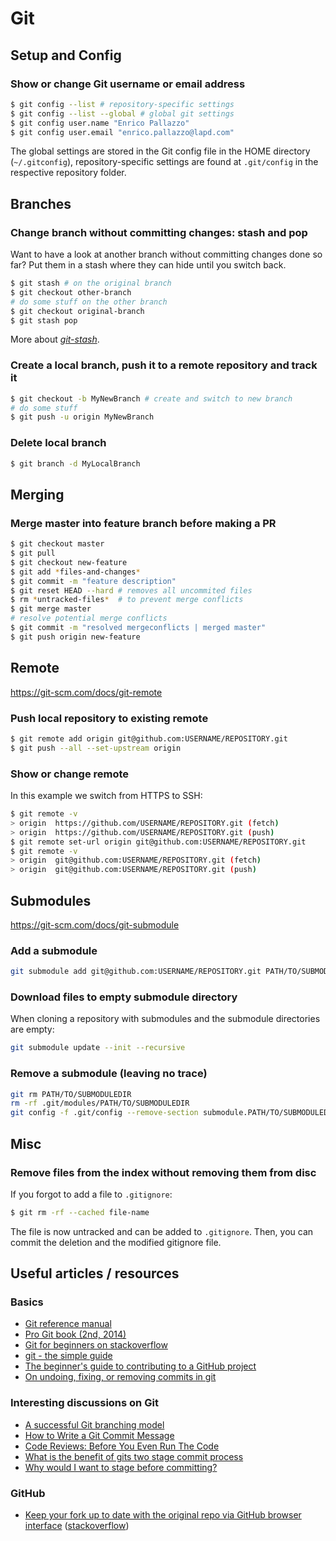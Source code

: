 # Git


## Setup and Config

### Show or change Git username or email address

```Bash
$ git config --list # repository-specific settings
$ git config --list --global # global git settings
$ git config user.name "Enrico Pallazzo"
$ git config user.email "enrico.pallazzo@lapd.com"
```
The global settings are stored in the Git config file
in the HOME directory (`~/.gitconfig`),
repository-specific settings are found at `.git/config`
in the respective repository folder.


## Branches

### Change branch without committing changes: stash and pop

Want to have a look at another branch without committing changes done so far?
Put them in a stash where they can hide until you switch back.

```Bash
$ git stash # on the original branch
$ git checkout other-branch
# do some stuff on the other branch
$ git checkout original-branch
$ git stash pop
```

More about [*git-stash*](https://git-scm.com/docs/git-stash).

### Create a local branch, push it to a remote repository and track it

```Bash
$ git checkout -b MyNewBranch # create and switch to new branch
# do some stuff
$ git push -u origin MyNewBranch
```

### Delete local branch

```Bash
$ git branch -d MyLocalBranch
```


## Merging

### Merge master into feature branch before making a PR

```Bash
$ git checkout master
$ git pull
$ git checkout new-feature
$ git add *files-and-changes*
$ git commit -m "feature description"
$ git reset HEAD --hard # removes all uncommited files
$ rm *untracked-files*  # to prevent merge conflicts
$ git merge master
# resolve potential merge conflicts
$ git commit -m "resolved mergeconflicts | merged master"
$ git push origin new-feature
```


## Remote

https://git-scm.com/docs/git-remote

### Push local repository to existing remote

```Bash
$ git remote add origin git@github.com:USERNAME/REPOSITORY.git
$ git push --all --set-upstream origin
```

### Show or change remote

In this example we switch from HTTPS to SSH:

```Bash
$ git remote -v
> origin  https://github.com/USERNAME/REPOSITORY.git (fetch)
> origin  https://github.com/USERNAME/REPOSITORY.git (push)
$ git remote set-url origin git@github.com:USERNAME/REPOSITORY.git
$ git remote -v
> origin  git@github.com:USERNAME/REPOSITORY.git (fetch)
> origin  git@github.com:USERNAME/REPOSITORY.git (push)
```

## Submodules

https://git-scm.com/docs/git-submodule

### Add a submodule

```Bash
git submodule add git@github.com:USERNAME/REPOSITORY.git PATH/TO/SUBMODULEDIR
```

### Download files to empty submodule directory

When cloning a repository with submodules and the submodule directories are empty:

```Bash
git submodule update --init --recursive
```

### Remove a submodule (leaving no trace)

```Bash
git rm PATH/TO/SUBMODULEDIR
rm -rf .git/modules/PATH/TO/SUBMODULEDIR
git config -f .git/config --remove-section submodule.PATH/TO/SUBMODULEDIR 2> /dev/null
```


## Misc

### Remove files from the index without removing them from disc

If you forgot to add a file to `.gitignore`:

```Bash
$ git rm -rf --cached file-name
```

The file is now untracked and can be added to `.gitignore`.
Then, you can commit the deletion and the modified gitignore file.


## Useful articles / resources

### Basics

- [Git reference manual](https://git-scm.com/docs)
- [Pro Git book (2nd, 2014)](https://git-scm.com/book/en/v2)
- [Git for beginners on stackoverflow](https://stackoverflow.com/questions/315911/git-for-beginners-the-definitive-practical-guide)
- [git - the simple guide](https://rogerdudler.github.io/git-guide/)
- [The beginner's guide to contributing to a GitHub project](https://akrabat.com/the-beginners-guide-to-contributing-to-a-github-project/)
- [On undoing, fixing, or removing commits in git](http://sethrobertson.github.io/GitFixUm/fixup.html)

### Interesting discussions on Git

- [A successful Git branching model](https://nvie.com/posts/a-successful-git-branching-model/)
- [How to Write a Git Commit Message](https://chris.beams.io/posts/git-commit/)
- [Code Reviews: Before You Even Run The Code](https://lornajane.net/posts/2015/code-reviews-before-you-even-run-the-code)
- [What is the benefit of gits two stage commit process](https://softwareengineering.stackexchange.com/questions/69178/what-is-the-benefit-of-gits-two-stage-commit-process-staging)
- [Why would I want to stage before committing?](https://stackoverflow.com/questions/4878358/why-would-i-want-stage-before-committing-in-git)

### GitHub

- [Keep your fork up to date with the original repo via GitHub browser interface](https://github.com/KirstieJane/STEMMRoleModels/wiki/Syncing-your-fork-to-the-original-repository-via-the-browser)
  ([stackoverflow](https://stackoverflow.com/questions/20984802/how-can-i-keep-my-fork-in-sync-without-adding-a-separate-remote/21131381#21131381))

